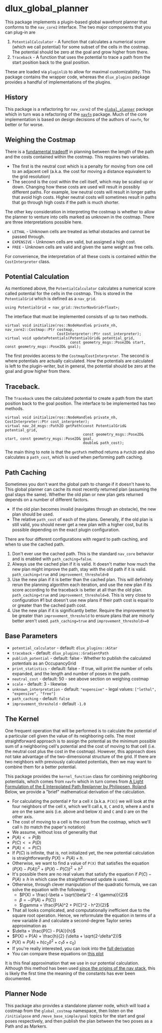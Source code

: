 # dlux_global_planner

This package implements a plugin-based global wavefront planner that conforms to the `nav_core2` interface. The two
major components that you can plug-in are
 1. `PotentialCalculator` - A function that calculates a numerical score (which we call potential) for some subset
    of the cells in the costmap. The potential should be zero at the goal and grow higher from there.
 2. `Traceback` - A function that uses the potential to trace a path from the start position back to the goal position.

These are loaded via `pluginlib` to allow for maximal customizability. This package contains the wrapper code, whereas
the `dlux_plugins` package provides a handful of implementations of the plugins.

## History
This package is a refactoring for `nav_core2` of the [`global_planner`](http://wiki.ros.org/global_planner) package
which in turn was a refactoring of the [`navfn`](http://wiki.ros.org/navfn) package. Much of the core implementation
is based on design decisions of the authors of `navfn`, for better or for worse.

## Weighing the Costmap
There is a [fundamental tradeoff](http://wustl.probablydavid.com/entry179.html) in planning between the length of the
path and the costs contained within the costmap. This requires two variables.
 * The first is the neutral cost which is a penalty for moving from one cell to an adjacent cell
   (a.k.a. the cost for moving a distance equivalent to the grid resolution)
 * The second is the cost within the cell itself, which may be scaled up or down.
Changing how these costs are used will result in possibly different paths. For example, low neutral costs will result
in longer paths that avoid high costs. Higher neutral costs will sometimes result in paths that go through high costs
if the path is much shorter.

The other key consideration in interpreting the costmap is whether to allow the planner to venture into cells marked
as unknown in the costmap. There are three interpretations possible here.
 * `LETHAL` - Unknown cells are treated as lethal obstacles and cannot be passed through.
 * `EXPENSIVE` - Unknown cells are valid, but assigned a high cost.
 * `FREE` - Unknown cells are valid and given the same weight as free cells.

For convenience, the interpretation of all these costs is contained within the `CostInterpreter` class.

## Potential Calculation
As mentioned above, the `PotentialCalculator` calculates a numerical score called potential for the cells in the costmap.
This is stored in the `PotentialGrid` which is defined as a `nav_grid`.
```
using PotentialGrid = nav_grid::VectorNavGrid<float>;
```

The interface that must be implemented consists of up to two methods.
```
virtual void initialize(ros::NodeHandle& private_nh, nav_core2::Costmap::Ptr costmap,
                        CostInterpreter::Ptr cost_interpreter);
virtual void updatePotentials(PotentialGrid& potential_grid,
                              const geometry_msgs::Pose2D& start, const geometry_msgs::Pose2D& goal);
```
The first provides access to the `Costmap`/`CostInterpreter`. The second is where potentials are actually calculated.
How the potentials are calculated is left to the plugin-writer, but in general, the potential should be zero at the goal
and grow higher from there.

## Traceback.
The `Traceback` uses the calculated potential to create a path from the start position back to the goal position.
The interface to be implemented has two methods.
```
virtual void initialize(ros::NodeHandle& private_nh, CostInterpreter::Ptr cost_interpreter);
virtual nav_2d_msgs::Path2D getPath(const PotentialGrid& potential_grid,
                                    const geometry_msgs::Pose2D& start, const geometry_msgs::Pose2D& goal,
                                    double& path_cost);
```
The main thing to note is that the `getPath` method returns a `Path2D` and also calculates a `path_cost`, which is
used when performing path caching.

## Path Caching
Sometimes you don't want the global path to change if it doesn't have to. This global planner can cache its most
recently returned plan (assuming the goal stays the same). Whether the old plan or new plan gets returned depends on a
number of different factors.
 * If the old plan becomes invalid (navigates through an obstacle), the new plan should be used.
 * The relative `path_cost` of each of the plans. Generally, if the old plan is still valid, you should never get
   a new plan with a higher cost, but its possible depending on the exact plugin configuration.

There are four different configurations with regard to path caching, and when to use the cached path.

 1. Don't ever use the cached path. This is the standard `nav_core` behavior and is enabled with `path_caching=false`.
 2. Always use the cached plan if it is valid. It doesn't matter how much the new plan might improve the path, stay with
    the old path if it is valid. `path_caching=true` and `improvement_threshold<0`
 3. Use the new plan if it is better than the cached plan. This will definitely rerun the planning algorithm each
    iteration, and use the new plan if its score according to the traceback is better at all than the old plan.
    `path_caching=true` and `improvement_threshold=0`. This is very close to configuration \#1 but doesn't use new plans
    if their path cost is equal to or greater than the cached path cost.
 4. Use the new plan if it is significantly better. Require the improvement to be greater than `improvement_threshold`
    to ensure plans that are minorly better aren't used. `path_caching=true` and `improvement_threshold>=0`


## Base Parameters
 * `potential_calculator` - default: `dlux_plugins::AStar`
 * `traceback` - default: `dlux_plugins::GradientPath`
 * `publish_potential` - default: false - Whether to publish the calculated potentials as an OccupancyGrid
 * `print_statistics` - default: false - If true, will print the number of cells expanded, and the length and number of
   poses in the path.
 * `neutral_cost` - default: 50 - see above section on weighing costmap
 * `scale` - default: 3 - likewise
 * `unknown_interpretation` - default: `"expensive"` - legal values: `["lethal", "expensive", "free"]`
 * `path_caching` - default: `false`
 * `improvement_threshold` - default `-1.0`

## The Kernel
One frequent operation that will be performed is to calculate the potential of a particular cell given the value of
its neighboring cells. The most straightforward approach is to assign the potential as the minimum possible sum of a
neighboring cell's potential and the cost of moving to that cell (i.e. the neutral cost plus the cost in the costmap).
However, this approach does not take advantage of the two-dimensional structure of the grid. If there are two neighbors
with previously calculated potentials, then we may want to combine them for a better potential.

This package provides the `kernel_function` class for combining neighboring potentials, which comes from `navfn` which in turn comes from
[A Light Formulation of the E Interpolated Path Replanner by Philippsen, Roland](https://www.research-collection.ethz.ch/bitstream/handle/20.500.11850/154503/eth-8428-01.pdf).
Below, we provide a "brief" mathematical derivation of the calculation.

 * For calculating the potential `P` for a cell `X` (a.k.a. `P(X)`) we will look at the four neighbors of the cell `X`,
 which we'll call `A`, `B`, `C` and `D`, where `A` and `B` are on the same axis (i.e. above and below `X`) and `C` and
 `D` are on the other axis.
 * The cost of moving to a cell is the cost from the costmap, which we'll call `h` (to match the paper's notation)
 * We assume, without loss of generality that
  * $P(A) <= P(B)$
  * $P(C) <= P(D)$
  * $P(A) <= P(C)$
 * If $P(C)$ is infinite, that is, not initialized yet, the new potential calculation is straightforwardly  $P(X) = P(A) + h$.
 * Otherwise, we want to find a value of `P(X)` that satisfies the equation $\Big(P(X) - P(A)\Big)^2 + \Big(P(X) - P(C)\Big)^2 = h^2$
 * It's possible there are no real values that satisfy the equation if $P(C) - P(A) \geq h$ in which case the straightforward update is used.
 * Otherwise, through clever manipulation of the quadratic formula, we can solve the equation with the following:
   * $P(X) = \frac{-\beta + \sqrt{\beta^2 - 4 \gamma}}{2}$
   * $\beta = -\Big(P(A)+P(C)\Big)$
   * $\gamma = \frac{P(A)^2 + P(C)^2 - h^2}{2}$
 * That all looks complicated, and computationally inefficient due to the square root operation. Hence, we reformulate the equation in terms of a new variable $\delta$ and calculate a second-degree Taylor series approximation as
  * $\delta = \frac{P(C) - P(A)}{h}$
  * $P(X) = P(A) + \frac{h}{2} (\delta + \sqrt{2-\delta^2})$
  * $P(X) \approx P(A) + h (c_2 \delta^2 + c_1\delta + c_0)$
 * If you're really interested, you can look into the [full derivation](Derivation.md)
 * You can compare these equations on [this plot](https://www.desmos.com/calculator/p7x6d0kg6t)

It is this final approximation that we use in our potential calculation. Although this method has been used
[since the origins of the nav stack](https://github.com/ros-planning/navigation/blob/1f335323a605b49b4108a845c55a7c1ba93a6f2e/navfn/src/navfn.cpp#L509),
this is likely the first time the meaning of the constants has ever been documented.


## Planner Node
This package also provides a standalone planner node, which will load a costmap from the `global_costmap` namespace,
then listen on the `/initialpose` and `/move_base_simple/goal` topics for the start and goal poses respectively, and
then publish the plan between the two poses as a Path and as Markers.
